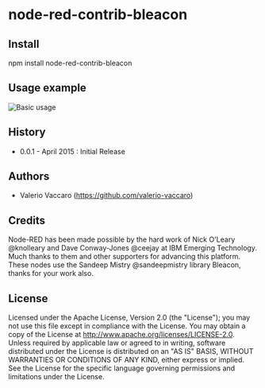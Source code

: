 # node-red-contrib-bleacon

## Install
npm install node-red-contrib-bleacon

## Usage example
![Basic usage](https://github.com/valerio-vaccaro/node-red-contrib-bleacon/blob/master/node-red-contrib-bleacon_example.png)

## History
- 0.0.1 - April 2015 : Initial Release

## Authors
* Valerio Vaccaro (https://github.com/valerio-vaccaro)

## Credits
Node-RED has been made possible by the hard work of Nick O'Leary @knolleary and Dave Conway-Jones @ceejay at IBM Emerging Technology. Much thanks to them and other supporters for advancing this platform. 
These nodes use the Sandeep Mistry @sandeepmistry library Bleacon, thanks for your work also.

## License
Licensed under the Apache License, Version 2.0 (the "License"); you may not use this file except in compliance with the License. You may obtain a copy of the License at http://www.apache.org/licenses/LICENSE-2.0. Unless required by applicable law or agreed to in writing, software distributed under the License is distributed on an "AS IS" BASIS, WITHOUT WARRANTIES OR CONDITIONS OF ANY KIND, either express or implied. See the License for the specific language governing permissions and limitations under the License.